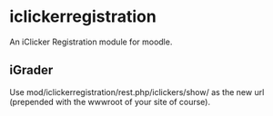 # iclickerregistration

An iClicker Registration module for moodle.

## iGrader

Use mod/iclickerregistration/rest.php/iclickers/show/ as the new url (prepended with the wwwroot of your site of course).